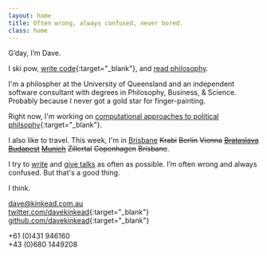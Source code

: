 ```yaml
---
layout: home
title: Often wrong, always confused, never bored.
class: home
---
```


G’day, I’m Dave.

I ski pow, [write code](https://github.com/davekinkead){:target="_blank"}, and [read philosophy](/philosophy).

I'm a philospher at the University of Queensland and an independent software consultant with degrees in Philosophy, Business, & Science.  Probably because I never got a gold star for finger-painting. 

Right now, I'm working on [computational approaches to political philsophy](https://github.com/davekinkead/modelling-the-boundary-problem/){:target="_blank"}.

I also like to travel. This week, I'm in [Brisbane](#) <strike>Krabi</strike> <strike>Berlin</strike> <strike>Vienna</strike> [~~Brataslava~~](http://kinkead.com.au/bratislava/) [~~Budapest~~](http://kinkead.com.au/budapest/) [~~Munich~~](http://kinkead.com.au/green-munich/) <strike>Zillertal</strike> <strike>Copenhagen</strike> <strike>Brisbane</strike>.

I try to [write](/thoughts) and [give talks](/talks) as often as possible.  I’m often wrong and always confused.  But that's a good thing. 

I think.

[dave@kinkead.com.au](mailto:dave@kinkead.com.au)  
[twitter.com/davekinkead](https://twitter.com/davekinkead){:target="_blank"}  
[github.com/davekinkead](https://github.com/davekinkead){:target="_blank"}

+61 (0)431 946160  
+43 (0)680 1449208   
